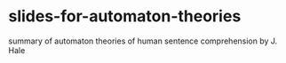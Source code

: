 # slides-for-automaton-theories
summary of automaton theories of human sentence comprehension by J. Hale
